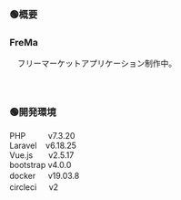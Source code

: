 ### 🟢概要  
### FreMa  
　フリーマーケットアプリケーション制作中。  
　  
　  
### 🟢開発環境  
PHP&nbsp;&nbsp;&nbsp;&nbsp;&nbsp;&nbsp;&nbsp;&nbsp;&nbsp;&nbsp;v7.3.20  
Laravel&nbsp;&nbsp;&nbsp;&nbsp;v6.18.25  
Vue.js&nbsp;&nbsp;&nbsp;&nbsp;&nbsp;&nbsp;&nbsp;v2.5.17  
bootstrap v4.0.0  
docker 　 v19.03.8  
circleci 　 v2  